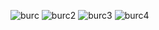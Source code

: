 ![burc](https://user-images.githubusercontent.com/100869012/208709727-b3fb62f1-d3dd-4fe5-a290-349150e492b3.png)
![burc2](https://user-images.githubusercontent.com/100869012/208709805-21a9f649-de8c-42c0-89c8-a598ba9b4bd4.png)
![burc3](https://user-images.githubusercontent.com/100869012/208709844-b2c4ddaf-7e84-4869-a946-045843300a19.png)
![burc4](https://user-images.githubusercontent.com/100869012/208709894-650513ae-e886-4057-995d-f9657002eb13.png)

